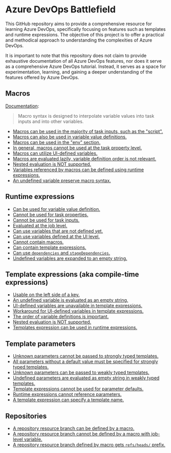 # Azure DevOps Battlefield

This GitHub repository aims to provide a comprehensive resource for learning Azure DevOps, specifically focusing on features such as templates and runtime expressions. The objective of this project is to offer a practical and methodical approach to understanding the complexities of Azure DevOps.

It is important to note that this repository does not claim to provide exhaustive documentation of all Azure DevOps features, nor does it serve as a comprehensive Azure DevOps tutorial. Instead, it serves as a space for experimentation, learning, and gaining a deeper understanding of the features offered by Azure DevOps.

## Macros

[Documentation](https://learn.microsoft.com/en-us/azure/devops/pipelines/process/variables?view=azure-devops&tabs=yaml%2Cbatch#macro-syntax-variables):

> Macro syntax is designed to interpolate variable values into task inputs and into other variables.

- [Macros can be used in the majority of task inputs, such as the "script".](macros.md#macros-can-be-used-in-the-majority-of-task-inputs-such-as-the-script)
- [Macros can also be used in variable value definitions.](macros.md#macros-can-also-be-used-in-variable-value-definitions)
- [Macros can be used in the "env" section.](macros.md#macros-can-be-used-in-the-env-section)
- [In general, macros cannot be used at the task property level.](macros.md#in-general-macros-cannot-be-used-at-the-task-property-level)
- [Macros can utilize UI-defined variables.](macros.md#macros-can-utilize-ui-defined-variables)
- [Macros are evaluated lazily, variable definition order is not relevant.](macros.md#macros-are-evaluated-lazily-variable-definition-order-is-not-relevant)
- [Nested evaluation is NOT supported.](macros.md#nested-expansion-is-supported)
- [Variables referenced by macros can be defined using runtime expressions.](macros.md#variables-referenced-by-macros-can-be-defined-using-runtime-expressions)
- [An undefined variable preserve macro syntax.](macros.md#undefined-variables-preserve-macro-syntax)

## Runtime expressions

- [Can be used for variable value definition.](runtime-expressions.md#can-be-used-for-variable-value-definition)
- [Cannot be used for task properties.](runtime-expressions.md#cannot-be-used-for-task-properties)
- [Cannot be used for task inputs.](runtime-expressions.md#cannot-be-used-for-task-inputs)
- [Evaluated at the job level.](runtime-expressions.md#evaluated-at-the-job-level)
- [Can use variables that are not defined yet.](runtime-expressions.md#can-use-variables-that-are-not-defined-yet)
- [Can use variables defined at the UI level.](runtime-expressions.md#can-use-variables-defined-at-the-ui-level)
- [Cannot contain macros.](runtime-expressions.md#cannot-contain-macros)
- [Can contain template expressions.](runtime-expressions.md#can-contain-template-expressions)
- [Can use `dependencies` and `stageDependencies`.](runtime-expressions.md#can-use-dependencies-and-stagedependencies)
- [Undefined variables are expanded to an empty string.](runtime-expressions.md#undefined-variables-are-expanded-to-an-empty-string)

## Template expressions (aka compile-time expressions)

- [Usable on the left side of a key.](template-expressions.md#usable-on-the-left-side-of-a-key)
- [An undefined variable is evaluated as an empty string.](template-expressions.md#an-undefined-variable-is-evaluated-as-an-empty-string)
- [UI-defined variables are unavailable in template expressions.](template-expressions.md#ui-defined-variables-are-unavailable-in-template-expressions)
- [Workaround for UI-defined variables in template expressions.](template-expressions.md#workaround-for-ui-defined-variables-in-template-expressions)
- [The order of variable definitions is important.](template-expressions.md#the-order-of-variable-definitions-is-important)
- [Nested evaluation is NOT supported.](template-expressions.md#nested-evaluation-is-not-supported)
- [Templates expression can be used in runtime expressions.](template-expressions.md#templates-expression-can-be-used-in-runtime-expressions)

## Template parameters

- [Unknown parameters cannot be passed to strongly typed templates.](template-parameters.md#unknown-parameters-cannot-be-passed-to-strongly-typed-templates)
- [All parameters without a default value must be specified for strongly typed templates.](template-parameters.md#all-parameters-without-a-default-value-must-be-specified-for-strongly-typed-templates)
- [Unknown parameters can be passed to weakly typed templates.](template-parameters.md#unknown-parameters-can-be-passed-to-weakly-typed-templates)
- [Undefined parameters are evaluated as empty string in weakly typed templates.](template-parameters.md#undefined-parameters-are-evaluated-as-empty-string-in-weakly-typed-templates)
- [Template expressions cannot be used for parameter defaults.](template-parameters.md#template-expressions-cannot-be-used-for-parameter-defaults)
- [Runtime expressions cannot reference parameters.](template-parameters.md#runtime-expressions-cannot-reference-parameters)
- [A template expression can specify a template name.](template-parameters.md#a-template-expression-can-specify-a-template-name)

## Repositories

- [A repository resource branch can be defined by a macro.](repositories.md#a-repository-resource-branch-can-be-defined-by-a-macro)
- [A repository resource branch cannot be defined by a macro with job-level variable.](repositories.md#a-repository-resource-branch-cannot-be-defined-by-a-macro-with-job-level-variable)
- [A repository resource branch defined by macro gets `refs/heads/` prefix.](repositories.md#a-repository-resource-branch-defined-by-macro-gets-refsheads-prefix)